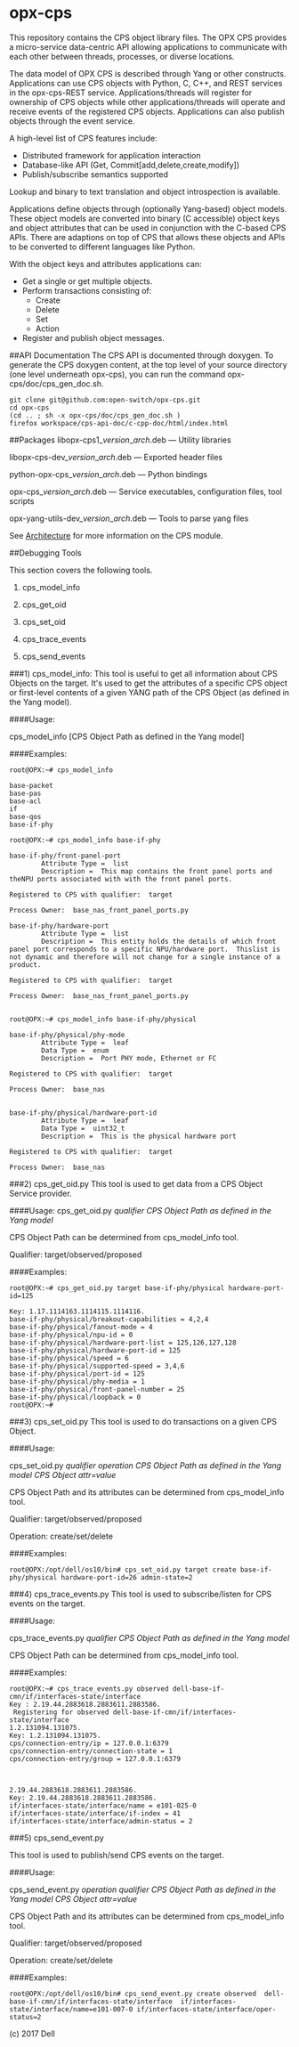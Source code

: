 # opx-cps
This repository contains the CPS object library files. The OPX CPS provides a micro-service data-centric API allowing applications to communicate with each other between threads, processes, or diverse locations.

The data model of OPX CPS is described through Yang or other constructs.
Applications can use CPS objects with Python, C, C++, and REST services in the opx-cps-REST service.
Applications/threads will register for ownership of CPS objects while other applications/threads will operate and receive events of the registered CPS objects. Applications can also publish objects through the event service.

A high-level list of CPS features include:
- Distributed framework for application interaction
- Database-like API (Get, Commit[add,delete,create,modify])
- Publish/subscribe semantics supported

Lookup and binary to text translation and object introspection is available.

Applications define objects through (optionally Yang-based) object models. These object models are converted into binary (C accessible) object keys and object attributes that can be used in conjunction with the C-based CPS APIs. There are adaptions on top of CPS that allows these objects and APIs to be converted to different languages like Python.

With the object keys and attributes applications can:
- Get a single or get multiple objects.
- Perform transactions consisting of:
   - Create
   - Delete
   - Set
   - Action
- Register and publish object messages.

##API Documentation
The CPS API is documented through doxygen. To generate the CPS doxygen content, at the top level of your source directory (one level underneath opx-cps), you can run the command opx-cps/doc/cps_gen_doc.sh.  
    
    git clone git@github.com:open-switch/opx-cps.git
    cd opx-cps
    (cd .. ; sh -x opx-cps/doc/cps_gen_doc.sh )
    firefox workspace/cps-api-doc/c-cpp-doc/html/index.html

##Packages
libopx-cps1\_*version*\_*arch*.deb — Utility libraries

libopx-cps-dev\_*version*\_*arch*.deb — Exported header files

python-opx-cps\_*version*\_*arch*.deb — Python bindings

opx-cps\_*version*\_*arch*.deb — Service executables, configuration files, tool scripts 

opx-yang-utils-dev\_*version*\_*arch*.deb — Tools to parse yang files

See [Architecture](https://github.com/open-switch/opx-docs/wiki/Architecture) for more information on the CPS module.


##Debugging Tools

This section covers the following tools.

1) cps\_model\_info

2) cps\_get\_oid

3) cps\_set\_oid

4) cps\_trace\_events

5) cps\_send\_events



###1) cps\_model\_info: 
This tool is useful to get all information about CPS Objects on the target.
It's used to get the attributes of a specific CPS object or first-level contents of a given YANG path of the CPS Object (as defined in the Yang model).


####Usage:

cps\_model\_info [CPS Object Path as defined in the Yang model]

####Examples:

```
root@OPX:~# cps_model_info

base-packet
base-pas
base-acl
if
base-qos
base-if-phy

```

```
root@OPX:~# cps_model_info base-if-phy

base-if-phy/front-panel-port
        Attribute Type =  list
        Description =  This map contains the front panel ports and theNPU ports associated with with the front panel ports.

Registered to CPS with qualifier:  target

Process Owner:  base_nas_front_panel_ports.py

base-if-phy/hardware-port
        Attribute Type =  list
        Description =  This entity holds the details of which front panel port corresponds to a specific NPU/hardware port.  Thislist is not dynamic and therefore will not change for a single instance of a product.

Registered to CPS with qualifier:  target

Process Owner:  base_nas_front_panel_ports.py


```

```
root@OPX:~# cps_model_info base-if-phy/physical

base-if-phy/physical/phy-mode
        Attribute Type =  leaf
        Data Type =  enum
        Description =  Port PHY mode, Ethernet or FC

Registered to CPS with qualifier:  target

Process Owner:  base_nas


base-if-phy/physical/hardware-port-id
        Attribute Type =  leaf
        Data Type =  uint32_t
        Description =  This is the physical hardware port

Registered to CPS with qualifier:  target

Process Owner:  base_nas
```


###2) cps\_get\_oid.py
This tool is used to get data from a CPS Object Service provider.

####Usage:
cps\_get\_oid.py *qualifier* *CPS Object Path as defined in the Yang model*

CPS Object Path can be determined from cps\_model\_info tool.

Qualifier: target/observed/proposed

####Examples:

```
root@OPX:~# cps_get_oid.py target base-if-phy/physical hardware-port-id=125

Key: 1.17.1114163.1114115.1114116.
base-if-phy/physical/breakout-capabilities = 4,2,4
base-if-phy/physical/fanout-mode = 4
base-if-phy/physical/npu-id = 0
base-if-phy/physical/hardware-port-list = 125,126,127,128
base-if-phy/physical/hardware-port-id = 125
base-if-phy/physical/speed = 6
base-if-phy/physical/supported-speed = 3,4,6
base-if-phy/physical/port-id = 125
base-if-phy/physical/phy-media = 1
base-if-phy/physical/front-panel-number = 25
base-if-phy/physical/loopback = 0
root@OPX:~#                             
```


###3) cps\_set\_oid.py
This tool is used to do transactions on a given CPS Object.

####Usage:

cps\_set\_oid.py *qualifier* *operation* *CPS Object Path as defined in the Yang model* *CPS Object attr=value*

CPS Object Path and its attributes can be determined from cps\_model\_info tool.

Qualifier: target/observed/proposed

Operation: create/set/delete

####Examples:

```
root@OPX:/opt/dell/os10/bin# cps_set_oid.py target create base-if-phy/physical hardware-port-id=26 admin-state=2
```




###4) cps\_trace\_events.py
This tool is used to subscribe/listen for CPS events on the target.

####Usage:

cps\_trace\_events.py *qualifier* *CPS Object Path as defined in the Yang model*

CPS Object Path can be determined from cps\_model\_info tool.

####Examples:

```
root@OPX:~# cps_trace_events.py observed dell-base-if-cmn/if/interfaces-state/interface
Key : 2.19.44.2883618.2883611.2883586.
 Registering for observed dell-base-if-cmn/if/interfaces-state/interface
1.2.131094.131075.
Key: 1.2.131094.131075.
cps/connection-entry/ip = 127.0.0.1:6379
cps/connection-entry/connection-state = 1
cps/connection-entry/group = 127.0.0.1:6379



2.19.44.2883618.2883611.2883586.
Key: 2.19.44.2883618.2883611.2883586.
if/interfaces-state/interface/name = e101-025-0
if/interfaces-state/interface/if-index = 41
if/interfaces-state/interface/admin-status = 2
```                                                     


###5) cps\_send\_event.py

This tool is used to publish/send CPS events on the target.

####Usage:

cps\_send\_event.py *operation* *qualifier* *CPS Object Path as defined in the Yang model* *CPS Object attr=value*

CPS Object Path and its attributes can be determined from cps\_model\_info tool.

Qualifier: target/observed/proposed

Operation: create/set/delete


####Examples:

```
root@OPX:/opt/dell/os10/bin# cps_send_event.py create observed  dell-base-if-cmn/if/interfaces-state/interface  if/interfaces-state/interface/name=e101-007-0 if/interfaces-state/interface/oper-status=2

```

(c) 2017 Dell
